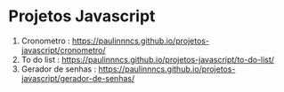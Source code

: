 # Projetos Javascript

1. Cronometro : https://paulinnncs.github.io/projetos-javascript/cronometro/ 
2. To do list : https://paulinnncs.github.io/projetos-javascript/to-do-list/
3. Gerador de senhas : https://paulinnncs.github.io/projetos-javascript/gerador-de-senhas/
